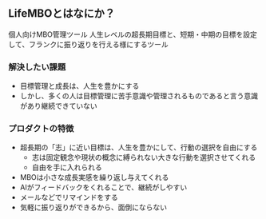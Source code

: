 ## LifeMBOとはなにか？

個人向けMBO管理ツール
人生レベルの超長期目標と、短期・中期の目標を設定して、フランクに振り返りを行える様にするツール


### 解決したい課題

- 目標管理と成長は、人生を豊かにする
- しかし、多くの人は目標管理に苦手意識や管理されるものであると言う意識があり継続できていない

### プロダクトの特徴

- 超長期の「志」に近い目標は、人生を豊かにして、行動の選択を自由にする
  - 志は固定観念や現状の概念に縛られない大きな行動を選択させてくれる
  - 自由を手に入れられる
- MBOは小さな成長実感を繰り返し与えてくれる
- AIがフィードバックをくれることで、継続がしやすい
- メールなどでリマインドをする
- 気軽に振り返りができるから、面倒にならない
